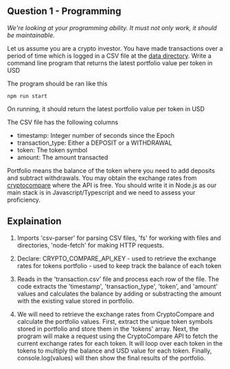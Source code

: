 ## Question 1 - Programming
_We're looking at your programming ability. It must not only work, it should be maintainable._

Let us assume you are a crypto investor. You have made transactions over a period of time which is logged in a CSV file at the [data directory](https://raw.githubusercontent.com/Propine/2b-boilerplate/master/data/transactions.csv). Write a command line program that returns the latest portfolio value per token in USD

The program should be ran like this

```
npm run start
```

On running, it should return the latest portfolio value per token in USD

The CSV file has the following columns
 - timestamp: Integer number of seconds since the Epoch
 - transaction_type: Either a DEPOSIT or a WITHDRAWAL
 - token: The token symbol
 - amount: The amount transacted

Portfolio means the balance of the token where you need to add deposits and subtract withdrawals. You may obtain the exchange rates from [cryptocompare](https://min-api.cryptocompare.com/documentation) where the API is free. You should write it in Node.js as our main stack is in Javascript/Typescript and we need to assess your proficiency.


## Explaination

1) Imports 'csv-parser' for parsing CSV files, 'fs' for working with files and directories, 'node-fetch' for making HTTP requests.

2) Declare:
CRYPTO_COMPARE_API_KEY - used to retrieve the exchange rates for tokens
portfolio - used to keep track the balance of each token

3) Reads in the 'transaction.csv' file and process each row of the file. The code extracts the 'timestamp', 'transaction_type', 'token', and 'amount' values and calculates the balance by adding or substracting the amount with the existing value stored in portfolio. 

4) We will need to retrieve the exchange rates from CryptoCompare and calculate the portfolio values. First, extract the unique token symbols stored in portfolio and store them in the 'tokens' array. Next, the program will make a request using the CryptoCompare API to fetch the current exchange rates for each token. It will loop over each token in the tokens to multiply the balance and USD value for each token. Finally, console.log(values) will then show the final results of the portfolio.
